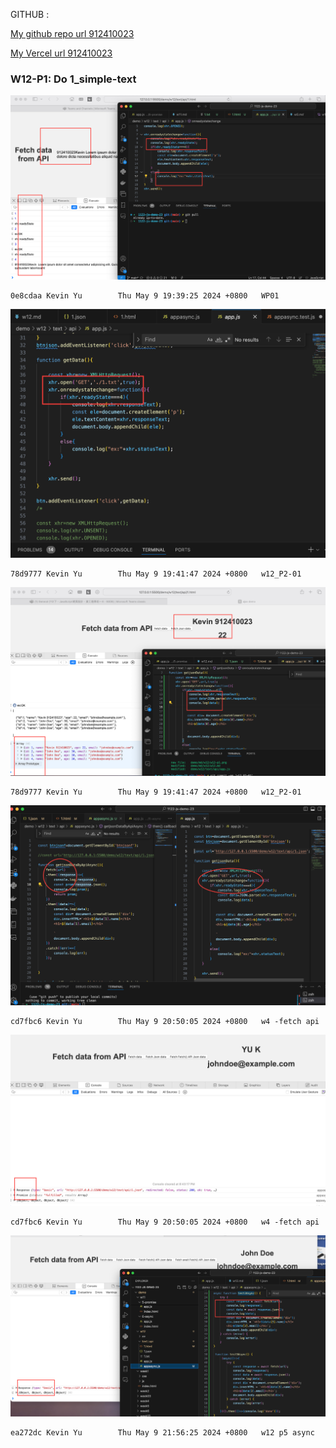GITHUB :

[My github repo url 912410023](https://github.com/0x55xx5/1122-js-demo-23)

[My Vercel url 912410023](https://1122-js-demo-23.vercel.app/demo/index.html)

### W12-P1: Do 1_simple-text

![](w12-p1.png)
 ```
0e8cdaa Kevin Yu        Thu May 9 19:39:25 2024 +0800   WP01
 ```


 ![](w12-p2.png)
 ```
78d9777 Kevin Yu        Thu May 9 19:41:47 2024 +0800   w12_P2-01
 ```


 ![](w12-p3.png)
 ```
78d9777 Kevin Yu        Thu May 9 19:41:47 2024 +0800   w12_P2-01
 ```

  ![](w12-p4-01.png)
 ```
cd7fbc6 Kevin Yu        Thu May 9 20:50:05 2024 +0800   w4 -fetch api
 ```


  ![](w12-p4-02.png)
 ```
cd7fbc6 Kevin Yu        Thu May 9 20:50:05 2024 +0800   w4 -fetch api
 ```


   ![](w12-p5.png)
 ```
ea272dc Kevin Yu        Thu May 9 21:56:25 2024 +0800   w12 p5 async
 ```